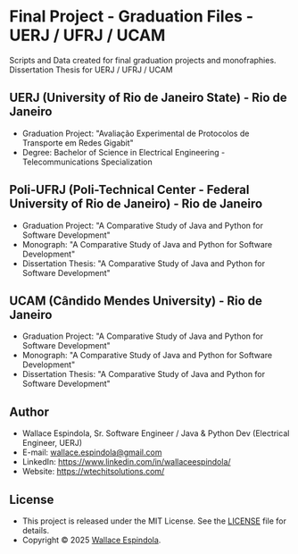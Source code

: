# Final Project - Graduation Files - UERJ / UFRJ / UCAM

Scripts and Data created for final graduation projects and monofraphies.
Dissertation Thesis for UERJ / UFRJ / UCAM

## UERJ (University of Rio de Janeiro State) - Rio de Janeiro

- Graduation Project: "Avaliação Experimental de Protocolos de Transporte em Redes Gigabit"
- Degree: Bachelor of Science in Electrical Engineering - Telecommunications Specialization

## Poli-UFRJ (Poli-Technical Center - Federal University of Rio de Janeiro) - Rio de Janeiro

- Graduation Project: "A Comparative Study of Java and Python for Software Development"
- Monograph: "A Comparative Study of Java and Python for Software Development"
- Dissertation Thesis: "A Comparative Study of Java and Python for Software Development"

## UCAM (Cândido Mendes University) - Rio de Janeiro

- Graduation Project: "A Comparative Study of Java and Python for Software Development"
- Monograph: "A Comparative Study of Java and Python for Software Development"
- Dissertation Thesis: "A Comparative Study of Java and Python for Software Development"

## Author

- Wallace Espindola, Sr. Software Engineer / Java & Python Dev (Electrical Engineer, UERJ)
- E-mail: wallace.espindola@gmail.com
- LinkedIn: https://www.linkedin.com/in/wallaceespindola/
- Website: https://wtechitsolutions.com/

## License

- This project is released under the MIT License. See the [LICENSE](LICENSE) file for details.
- Copyright © 2025 [Wallace Espindola](https://github.com/wallaceespindola/).
